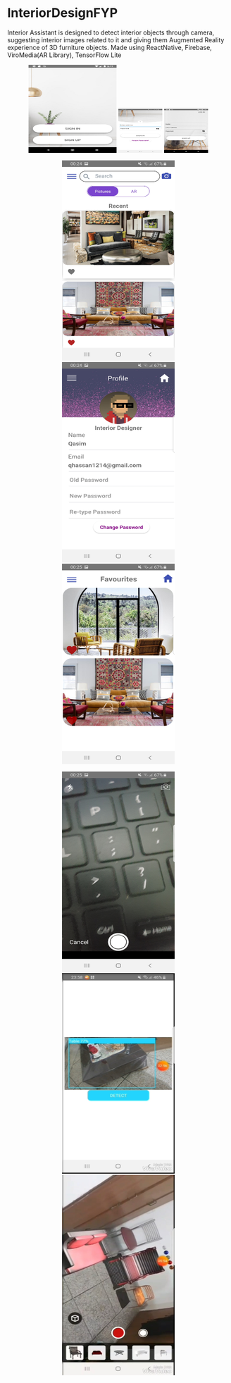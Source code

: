 # InteriorDesignFYP

Interior Assistant is designed to detect interior objects through
camera, suggesting interior images related to it and giving them
Augmented Reality experience of 3D furniture objects. 
Made using ReactNative, Firebase, ViroMedia(AR Library), TensorFlow Lite



<p align="center">
  <img src="media/Screenshot_1572864115.png" width="200" height="200">
  <img src="media/Screenshot_20200129-002406_InteriorDesign.jpg" width="100" height="100">
  <img src="media/Screenshot_1572864129.png" width="100" height="100">
</p>

<p align="center">
  <img src="media/Screenshot_20200129-002446_InteriorDesign.jpg" width="256" height="455">
  <img src="media/Screenshot_20200129-002459_InteriorDesign.jpg" width="256" height="455">
  <img src="media/Screenshot_20200129-002506_InteriorDesign.jpg" width="256" height="455">
</p>



<p align="center">
  <img src="media/Screenshot_20200129-002519_InteriorDesign.jpg" width="256" height="455">
  <img src="media/Screenshot_20200129-004849_Video Player.jpg" width="256" height="455">
  <img src="media/Screenshot_20200129-005046_Video Player.jpg" width="256" height="455">
</p>
